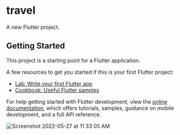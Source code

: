 # travel

A new Flutter project.

## Getting Started

This project is a starting point for a Flutter application.

A few resources to get you started if this is your first Flutter project:

- [Lab: Write your first Flutter app](https://docs.flutter.dev/get-started/codelab)
- [Cookbook: Useful Flutter samples](https://docs.flutter.dev/cookbook)

For help getting started with Flutter development, view the
[online documentation](https://docs.flutter.dev/), which offers tutorials,
samples, guidance on mobile development, and a full API reference.




![Screenshot 2022-05-27 at 11 33 05 AM](https://user-images.githubusercontent.com/58132268/170640114-2f5a652b-3750-4f4b-b6ad-31654222605d.png)
